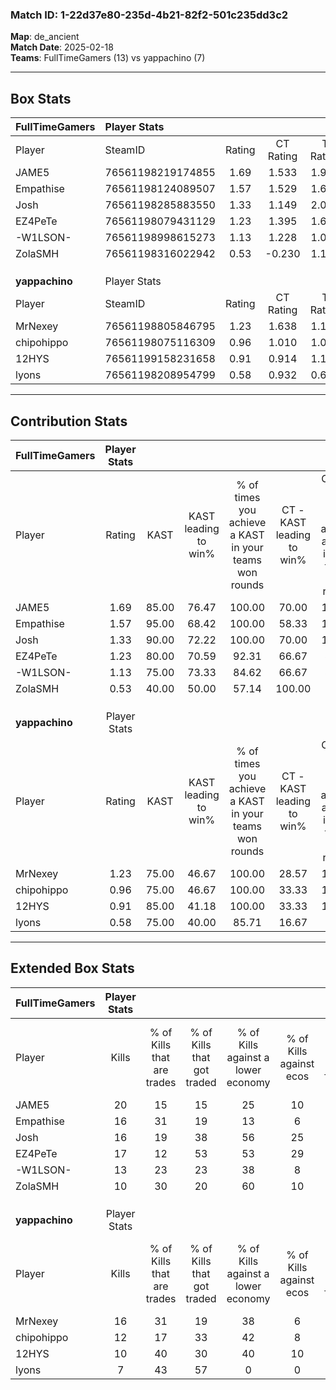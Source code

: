 ### Match ID: 1-22d37e80-235d-4b21-82f2-501c235dd3c2  
**Map**: de_ancient  
**Match Date**: 2025-02-18  
**Teams**: FullTimeGamers (13) vs yappachino (7)  

---  

## Box Stats  

| **FullTimeGamers** | Player Stats      |        |           |          |       |      |       |         |        |      |     |
| :- | :- | :-: | :-: | :-: | :-: | :-: | :-: | :-: | :-: | :-: | :-: |
| Player             | SteamID           | Rating | CT Rating | T Rating | KAST  | ADR  | Kills | Assists | Deaths | K/D  | HS% |
| JAME5              | 76561198219174855 |  1.69  |   1.533   |  1.923   | 85.00 | 96.4 |  20   |    4    |   7    | 2.86 | 30  |
| Empathise          | 76561198124089507 |  1.57  |   1.529   |  1.697   | 95.00 | 73.8 |  16   |    4    |   5    | 3.20 | 31  |
| Josh               | 76561198285883550 |  1.33  |   1.149   |  2.045   | 90.00 | 98.3 |  16   |    6    |   16   | 1.00 | 50  |
| EZ4PeTe            | 76561198079431129 |  1.23  |   1.395   |  1.629   | 80.00 | 89.5 |  17   |    3    |   17   | 1.00 | 47  |
| -W1LSON-           | 76561198998615273 |  1.13  |   1.228   |  1.048   | 75.00 | 64.2 |  13   |    4    |   10   | 1.30 | 69  |
| ZolaSMH            | 76561198316022942 |  0.53  |  -0.230   |  1.110   | 40.00 | 59.5 |  10   |    1    |   17   | 0.59 | 70  |
|                    |                   |        |           |          |       |      |       |         |        |      |     |
|                    |                   |        |           |          |       |      |       |         |        |      |     |
|                    |                   |        |           |          |       |      |       |         |        |      |     |
| **yappachino**     | Player Stats      |        |           |          |       |      |       |         |        |      |     |
| Player             | SteamID           | Rating | CT Rating | T Rating | KAST  | ADR  | Kills | Assists | Deaths | K/D  | HS% |
| MrNexey            | 76561198805846795 |  1.23  |   1.638   |  1.191   | 75.00 | 96.2 |  16   |    4    |   15   | 1.07 | 50  |
| chipohippo         | 76561198075116309 |  0.96  |   1.010   |  1.056   | 75.00 | 72.4 |  12   |    5    |   16   | 0.75 | 41  |
| 12HYS              | 76561199158231658 |  0.91  |   0.914   |  1.191   | 85.00 | 61.4 |  10   |    6    |   16   | 0.63 | 70  |
| lyons              | 76561198208954799 |  0.58  |   0.932   |  0.659   | 75.00 | 39.0 |   7   |    5    |   18   | 0.39 | 42  |
---  

## Contribution Stats  

| **FullTimeGamers** | Player Stats |       |                      |                                                        |                           |                                                             |                          |                                                            |
| :- | :-: | :-: | :-: | :-: | :-: | :-: | :-: | :-: |
| Player             |    Rating    | KAST  | KAST leading to win% | % of times you achieve a KAST in your teams won rounds | CT - KAST leading to win% | CT - % of times you achieve a KAST in your teams won rounds | T - KAST leading to win% | T - % of times you achieve a KAST in your teams won rounds |
| JAME5              |     1.69     | 85.00 |        76.47         |                         100.00                         |           70.00           |                           100.00                            |          85.71           |                           100.00                           |
| Empathise          |     1.57     | 95.00 |        68.42         |                         100.00                         |           58.33           |                           100.00                            |          85.71           |                           100.00                           |
| Josh               |     1.33     | 90.00 |        72.22         |                         100.00                         |           70.00           |                           100.00                            |          75.00           |                           100.00                           |
| EZ4PeTe            |     1.23     | 80.00 |        70.59         |                         92.31                          |           66.67           |                            85.71                            |          75.00           |                           100.00                           |
| -W1LSON-           |     1.13     | 75.00 |        73.33         |                         84.62                          |           66.67           |                            85.71                            |          83.33           |                           83.33                            |
| ZolaSMH            |     0.53     | 40.00 |        50.00         |                         57.14                          |          100.00           |                            50.00                            |          42.86           |                           60.00                            |
|                    |              |       |                      |                                                        |                           |                                                             |                          |                                                            |
|                    |              |       |                      |                                                        |                           |                                                             |                          |                                                            |
|                    |              |       |                      |                                                        |                           |                                                             |                          |                                                            |
| **yappachino**     | Player Stats |       |                      |                                                        |                           |                                                             |                          |                                                            |
| Player             |    Rating    | KAST  | KAST leading to win% | % of times you achieve a KAST in your teams won rounds | CT - KAST leading to win% | CT - % of times you achieve a KAST in your teams won rounds | T - KAST leading to win% | T - % of times you achieve a KAST in your teams won rounds |
| MrNexey            |     1.23     | 75.00 |        46.67         |                         100.00                         |           28.57           |                           100.00                            |          62.50           |                           100.00                           |
| chipohippo         |     0.96     | 75.00 |        46.67         |                         100.00                         |           33.33           |                           100.00                            |          55.56           |                           100.00                           |
| 12HYS              |     0.91     | 85.00 |        41.18         |                         100.00                         |           33.33           |                           100.00                            |          45.45           |                           100.00                           |
| lyons              |     0.58     | 75.00 |        40.00         |                         85.71                          |           16.67           |                            50.00                            |          55.56           |                           100.00                           |
---  

## Extended Box Stats  

| **FullTimeGamers** | Player Stats |                            |                            |                                    |                         |                              |                                 |        |                             |                                     |                          |                               |                            |
| :- | :-: | :-: | :-: | :-: | :-: | :-: | :-: | :-: | :-: | :-: | :-: | :-: | :-: |
| Player             |    Kills     | % of Kills that are trades | % of Kills that got traded | % of Kills against a lower economy | % of Kills against ecos | % of Kills that are flawless | % of Kills that are close duels | Deaths | % of Deaths that get traded | % of Deaths against a lower economy | % of Deaths against ecos | % of Deaths that are flawless | % of Deaths that are close |
| JAME5              |      20      |             15             |             15             |                 25                 |           10            |              60              |               10                |   7    |              0              |                 43                  |            14            |              43               |             29             |
| Empathise          |      16      |             31             |             19             |                 13                 |            6            |              38              |                6                |   5    |             20              |                 60                  |            0             |              40               |             0              |
| Josh               |      16      |             19             |             38             |                 56                 |           25            |              44              |               13                |   16   |             38              |                 38                  |            13            |              63               |             19             |
| EZ4PeTe            |      17      |             12             |             53             |                 53                 |           29            |              65              |                6                |   17   |             47              |                 35                  |            18            |              47               |             18             |
| -W1LSON-           |      13      |             23             |             23             |                 38                 |            8            |              77              |                0                |   10   |             10              |                 20                  |            0             |              60               |             0              |
| ZolaSMH            |      10      |             30             |             20             |                 60                 |           10            |              70              |                0                |   17   |             12              |                 35                  |            12            |              59               |             6              |
|                    |              |                            |                            |                                    |                         |                              |                                 |        |                             |                                     |                          |                               |                            |
|                    |              |                            |                            |                                    |                         |                              |                                 |        |                             |                                     |                          |                               |                            |
|                    |              |                            |                            |                                    |                         |                              |                                 |        |                             |                                     |                          |                               |                            |
| **yappachino**     | Player Stats |                            |                            |                                    |                         |                              |                                 |        |                             |                                     |                          |                               |                            |
| Player             |    Kills     | % of Kills that are trades | % of Kills that got traded | % of Kills against a lower economy | % of Kills against ecos | % of Kills that are flawless | % of Kills that are close duels | Deaths | % of Deaths that get traded | % of Deaths against a lower economy | % of Deaths against ecos | % of Deaths that are flawless | % of Deaths that are close |
| MrNexey            |      16      |             31             |             19             |                 38                 |            6            |              63              |               13                |   15   |             33              |                 20                  |            0             |              47               |             7              |
| chipohippo         |      12      |             17             |             33             |                 42                 |            8            |              33              |               17                |   16   |             25              |                 19                  |            0             |              63               |             0              |
| 12HYS              |      10      |             40             |             30             |                 40                 |           10            |              40              |               20                |   16   |             38              |                 19                  |            0             |              50               |             19             |
| lyons              |      7       |             43             |             57             |                 0                  |            0            |              57              |               29                |   18   |             39              |                 22                  |            6             |              72               |             6              |
